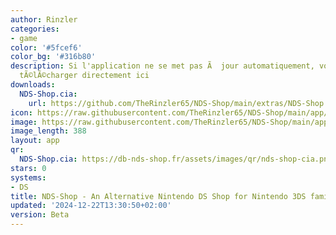 ```yaml
---
author: Rinzler
categories:
- game
color: '#5fcef6'
color_bg: '#316b80'
description: Si l'application ne se met pas Ã  jour automatiquement, vous pouvez la
  tÃ©lÃ©charger directement ici
downloads:
  NDS-Shop.cia:
    url: https://github.com/TheRinzler65/NDS-Shop/main/extras/NDS-Shop.cia
icon: https://raw.githubusercontent.com/TheRinzler65/NDS-Shop/main/app/icon.png
image: https://raw.githubusercontent.com/TheRinzler65/NDS-Shop/main/app/icon.png
image_length: 388
layout: app
qr:
  NDS-Shop.cia: https://db-nds-shop.fr/assets/images/qr/nds-shop-cia.png
stars: 0
systems:
- DS
title: NDS-Shop - An Alternative Nintendo DS Shop for Nintendo 3DS family of systems
updated: '2024-12-22T13:30:50+02:00'
version: Beta
---
```


